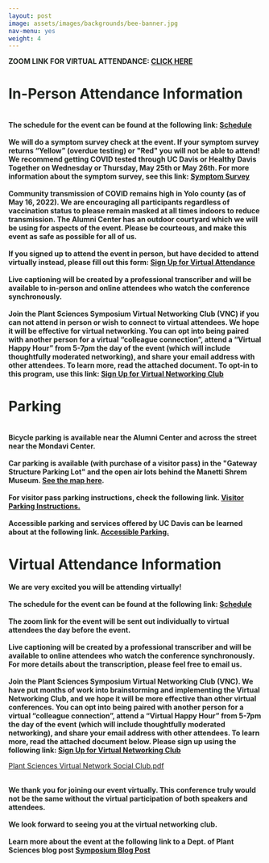 ```yaml
---
layout: post
image: assets/images/backgrounds/bee-banner.jpg
nav-menu: yes
weight: 4
---
```


<strong style="color:#202520">ZOOM LINK FOR VIRTUAL ATTENDANCE: <a href="https://ucdavis.zoom.us/webinar/97812668260">CLICK HERE</a></strong>

<h1 style="color:#202520">In-Person Attendance Information</h1>
<strong style="color:#202520">
<br>
The schedule for the event can be found at the following link: <a href="http://plantsciencesymposium.ucdavis.edu/program.html">Schedule</a> 
</strong><br>


<br>
<strong style="color:#202520">
We will do a symptom survey check at the event. If your symptom survey returns “Yellow” (overdue testing) or "Red" you will not be able to attend! We recommend getting COVID tested through UC Davis or Healthy Davis Together on Wednesday or Thursday, May 25th or May 26th. For more information about the symptom survey, see this link: <a href="https://campusready.ucdavis.edu/symptom-survey">Symptom Survey</a> 
</strong><br>

<br>
<strong style="color:#202520">
Community transmission of COVID remains high in Yolo county (as of May 16, 2022). We are encouraging all participants regardless of vaccination status to please remain masked at all times indoors to reduce transmission. The Alumni Center has an outdoor courtyard which we will be using for aspects of the event. Please be courteous, and make this event as safe as possible for all of us.
</strong><br>

<br>
<strong style="color:#202520">
If you signed up to attend the event in person, but have decided to attend virtually instead, please fill out this form: <a href="https://forms.gle/qy8DGX2juNFB4N7S6">Sign Up for Virtual Attendance</a>
</strong><br>

<br>
<strong style="color:#202520">
Live captioning will be created by a professional transcriber and will be available to in-person and online attendees who watch the conference synchronously. 
</strong><br>


<br>
<strong style="color:#202520">
Join the Plant Sciences Symposium Virtual Networking Club (VNC) if you can not attend in person or wish to connect to virtual attendees. We hope it will be effective for virtual networking. You can opt into being paired with another person for a virtual “colleague connection”, attend a “Virtual Happy Hour” from 5-7pm the day of the event (which will include thoughtfully moderated networking), and share your email address with other attendees. To learn more, read the attached document. To opt-in to this program, use this link: <a href="https://forms.gle/asw3YnShjw3yh6T38">Sign Up for Virtual Networking Club</a>
</strong><br>

<h1 style="color:#202520">Parking</h1>

<br>
<strong style="color:#202520">
Bicycle parking is available near the Alumni Center and across the street near the Mondavi Center. 
</strong><br>

<br> 
<strong style="color:#202520">
Car parking is available (with purchase of a visitor pass) in the "Gateway Structure Parking Lot" and the open air lots behind the Manetti Shrem Museum. <a href="https://goo.gl/maps/1iPmhnrLAqTvpaH56">See the map here</a>. 
</strong><br>

<br>
<strong style="color:#202520">
For visitor pass parking instructions, check the following link. <a href = "https://taps.ucdavis.edu/visitor"> Visitor Parking Instructions.</a>
</strong><br>

<br> 
<strong style="color:#202520">
Accessible parking and services offered by UC Davis can be learned about at the following link. <a href="https://taps.ucdavis.edu/parking/guide/disabled">Accessible Parking.</a>  
</strong><br>


<h1 style="color:#202520">Virtual Attendance Information</h1>
<strong style="color:#202520">
We are very excited you will be attending virtually!
</strong>
<br>

<br>
<strong style="color:#202520">
The schedule for the event can be found at the following link: <a href="http://plantsciencesymposium.ucdavis.edu/program.html">Schedule</a> 
</strong>
<br>

<br>
<strong style="color:#202520">
The zoom link for the event will be sent out individually to virtual attendees the day before the event. 
</strong>
<br>

<br>
<strong style="color:#202520">
Live captioning will be created by a professional transcriber and will be available to online attendees who watch the conference synchronously. For more details about the transcription, please feel free to email us. 
</strong>
<br>

<br>
<strong style="color:#202520">
Join the Plant Sciences Symposium Virtual Networking Club (VNC). We have put months of work into brainstorming and implementing the Virtual Networking Club, and we hope it will be more effective than other virtual conferences. You can opt into being paired with another person for a virtual “colleague connection”, attend a “Virtual Happy Hour” from 5-7pm the day of the event (which will include thoughtfully moderated networking), and share your email address with other attendees. To learn more, read the attached document below. Please sign up using the following link: <a href="https://forms.gle/asw3YnShjw3yh6T38">Sign Up for Virtual Networking Club</a>
</strong>
<br>

[Plant Sciences Virtual Network Social Club.pdf](https://github.com/pbgso/pbgso.github.io/files/8735872/Plant.Sciences.Virtual.Network.Social.Club.pdf)

  
<br>
<strong style="color:#202520">
We thank you for joining our event virtually. This conference truly would not be the same without the virtual participation of both speakers and attendees. 
</strong>
<br>

<br>
<strong style="color:#202520">
We look forward to seeing you at the virtual networking club.
</strong>
<br>
  
<br>
<strong style="color:#202520">
Learn more about the event at the following link to a Dept. of Plant Sciences blog post <a href="https://www.plantsciences.ucdavis.edu/news/uc-davis-plant-sciences-symposium-set-may-27">Symposium Blog Post</a>
</strong>
<br>


